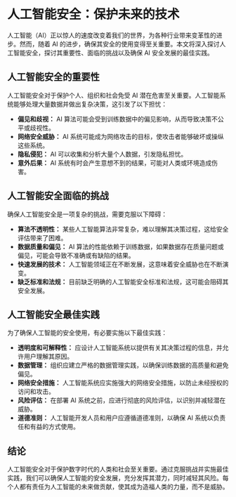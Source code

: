 # 人工智能安全：保护未来的技术

人工智能（AI）正以惊人的速度改变着我们的世界，为各种行业带来变革性的进步。然而，随着 AI 的进步，确保其安全的使用变得至关重要。本文将深入探讨人工智能安全，探讨其重要性、面临的挑战以及确保 AI 安全发展的最佳实践。

## 人工智能安全的重要性

人工智能安全对于保护个人、组织和社会免受 AI 潜在危害至关重要。人工智能系统能够处理大量数据并做出复杂决策，这引发了以下担忧：

* **偏见和歧视：** AI 算法可能会受到训练数据中的偏见影响，从而导致决策不公平或歧视性。
* **网络安全威胁：** AI 系统可能成为网络攻击的目标，使攻击者能够破坏或操纵这些系统。
* **隐私侵犯：** AI 可以收集和分析大量个人数据，引发隐私担忧。
* **意外后果：** AI 系统有时会产生意想不到的结果，可能对人类或环境造成伤害。

## 人工智能安全面临的挑战

确保人工智能安全是一项复杂的挑战，需要克服以下障碍：

* **算法不透明性：** 某些人工智能算法非常复杂，难以理解其决策过程，这给安全评估带来了困难。
* **数据质量和偏见：** AI 算法的性能依赖于训练数据，如果数据存在质量问题或偏见，可能会导致不准确或有缺陷的结果。
* **快速发展的技术：** 人工智能领域正在不断发展，这意味着安全威胁也在不断演变。
* **缺乏标准和法规：** 目前缺乏明确的人工智能安全标准和法规，这可能会阻碍其安全发展。

## 人工智能安全最佳实践

为了确保人工智能的安全使用，有必要实施以下最佳实践：

* **透明度和可解释性：** 应设计人工智能系统以提供有关其决策过程的信息，并允许用户理解其原因。
* **数据管理：** 组织应建立严格的数据管理实践，以确保训练数据的高质量和避免偏见。
* **网络安全措施：** 人工智能系统应实施强大的网络安全措施，以防止未经授权的访问和攻击。
* **风险评估：** 在部署 AI 系统之前，应进行彻底的风险评估，以识别并减轻潜在威胁。
* **道德准则：** 人工智能开发人员和用户应遵循道德准则，以确保 AI 系统以负责任和有益的方式使用。

## 结论

人工智能安全对于保护数字时代的人类和社会至关重要。通过克服挑战并实施最佳实践，我们可以确保人工智能的安全发展，充分发挥其潜力，同时减轻其风险。每个人都有责任为人工智能的未来做贡献，使其成为造福人类的力量，而不是威胁。

